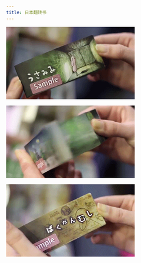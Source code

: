 ```yaml
---
title: 日本翻转书
---
```


<p class="text-center">
    <img src="/images/dada/2014/japan_book1.gif"/>
</p>
<p class="text-center">
    <img src="/images/dada/2014/japan_book2.gif"/>
</p>
<p class="text-center">
    <img src="/images/dada/2014/japan_book3.gif"/>
</p>
